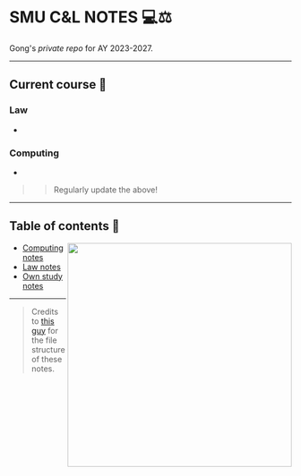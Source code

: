 # SMU C&L NOTES 💻⚖️

Gong's *private repo* for AY 2023-2027.

---

## Current course 📌

### Law

*

### Computing

*

>> Regularly update the above!

---

## Table of contents 📑

<img src="https://user-images.githubusercontent.com/117062305/230006500-b6b862da-7263-4012-88ec-8506328541a5.png" height="400" align="right">


* [Computing notes](computing)
* [Law notes](law)
* [Own study notes](ownstudy)

---

> Credits to [this guy](https://castel.dev/post/lecture-notes-3/) for the file structure of these notes.
